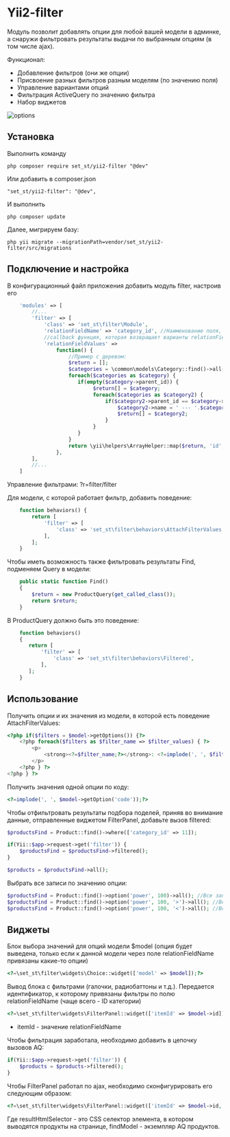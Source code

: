 Yii2-filter
==========

Модуль позволит добавлять опции для любой вашей модели в админке, а снаружи фильтровать результаты выдачи по выбранным опциям (в том числе ajax).

Функционал:

* Добавление фильтров (они же опции)
* Присвоение разных фильтров разным моделям (по значению поля)
* Управление вариантами опций
* Фильтрация ActiveQuery по значению фильтра
* Набор виджетов

![options](https://cloud.githubusercontent.com/assets/8104605/15528166/cfe6a88c-225a-11e6-8667-133de2da2dbe.png)

Установка
---------------------------------
Выполнить команду

```
php composer require set_st/yii2-filter "@dev"
```

Или добавить в composer.json

```
"set_st/yii2-filter": "@dev",
```

И выполнить

```
php composer update
```

Далее, мигрируем базу:

```
php yii migrate --migrationPath=vendor/set_st/yii2-filter/src/migrations
```

Подключение и настройка
---------------------------------
В конфигурационный файл приложения добавить модуль filter, настроив его

```php
    'modules' => [
        //...
        'filter' => [
            'class' => 'set_st\filter\Module',
            'relationFieldName' => 'category_id', //Наименование поля, по значению которого будут привязыватья опции
            //callback функция, которая возвращает варианты relationFieldName
            'relationFieldValues' =>
                function() {
                    //Пример с деревом:
                    $return = [];
                    $categories = \common\models\Category::find()->all();
                    foreach($categories as $category) {
                       if(empty($category->parent_id)) {
                            $return[] = $category;
                            foreach($categories as $category2) {
                                if($category2->parent_id == $category->id) {
                                    $category2->name = ' --- '.$category2->name;
                                    $return[] = $category2;
                                }
                            }
                       }
                    }
                    return \yii\helpers\ArrayHelper::map($return, 'id', 'name');
                },
        ],
        //...
    ]
```

Управление фильтрами: ?r=filter/filter

Для модели, с которой работает фильтр, добавить поведение:

```php
    function behaviors() {
        return [
            'filter' => [
                'class' => 'set_st\filter\behaviors\AttachFilterValues',
            ],
        ];
    }
```

Чтобы иметь возможность также фильтровать результаты Find, подменяем Query в модели:

```php
    public static function Find()
    {
        $return = new ProductQuery(get_called_class());
        return $return;
    }
```

В ProductQuery должно быть это поведение:

```php
    function behaviors()
    {
       return [
           'filter' => [
               'class' => 'set_st\filter\behaviors\Filtered',
           ],
       ];
    }
```

Использование
---------------------------------
Получить опции и их значения из модели, в которой есть поведение AttachFilterValues:
```php
<?php if($filters = $model->getOptions()) {?>
    <?php foreach($filters as $filter_name => $filter_values) { ?>
        <p>
            <strong><?=$filter_name;?></strong>: <?=implode(', ', $filter_values);?>
        </p>
    <?php } ?> 
<?php } ?>
```

Получить значения одной опции по коду:
```php
<?=implode(', ', $model->getOption('code'));?>
```

Чтобы отфильтровать результаты подбора поделей, приняв во внимание данные, отправленные виджетом FilterPanel, добавьте вызов filtered:

```php
$productsFind = Product::find()->where(['category_id' => 11]);

if(Yii::$app->request->get('filter')) {
    $productsFind = $productsFind->filtered();
}

$products = $productsFind->all();
```

Выбрать все записи по значению опции:

```php
$productsFind = Product::find()->option('power', 100)->all(); //Все записи с power=100
$productsFind = Product::find()->option('power', 100, '>')->all(); //Все записи с power>100
$productsFind = Product::find()->option('power', 100, '<')->all(); //Все записи с power<100
```

Виджеты
---------------------------------

Блок выбора значений для опций модели $model (опция будет выведена, только если к данной модели через поле relationFieldName привязаны какие-то опции)

```php
<?=\set_st\filter\widgets\Choice::widget(['model' => $model]);?>
```

Вывод блока с фильтрами (галочки, радиобаттоны и т.д.). Передается идентификатор, к которому привязаны фильтры по полю relationFieldName (чаще всего - ID категории)

```php
<?=\set_st\filter\widgets\FilterPanel::widget(['itemId' => $model->id]);?>
```
* itemId - значение relationFieldName

Чтобы фильтрация заработала, необходимо добавить в цепочку вызовов AQ:

```php
if(Yii::$app->request->get('filter')) {
    $products = $products->filtered();
}
```

Чтобы FilterPanel работал по ajax, необходимо сконфигурировать его следующим образом:

```php
<?=\set_st\filter\widgets\FilterPanel::widget(['itemId' => $model->id, 'findModel' => $query, 'ajaxLoad' => true, 'resultHtmlSelector' => '#productsList']);
```

Где resultHtmlSelector - это CSS селектор элемента, в котором выводятся продукты на странице, findModel - экземпляр AQ продуктов.
